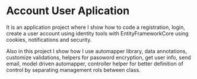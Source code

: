 # Account User Aplication

It is an application project where I show how to code a registration, login, create a user account using identity tools with EntityFrameworkCore using cookies, notifications and security.

Also in this project I show how I use automapper library, data annotations, customize validations, helpers for pasoword encryption, get user info, send email, model driven automapper, controller helper for better definition of control by separating management rols between class.
